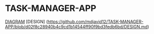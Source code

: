 # TASK-MANAGER-APP

[DIAGRAM](https://github.com/mdjavid12/TASK-MANAGER-APP/tree/55483302cd94a20843ab446ef34f0e7011146bb7/DIAGRAMS)
[DESIGN] (https://github.com/mdjavid12/TASK-MANAGER-APP/blob/d02f8c28940b4c9cd1b14544ff90f9bd3fedb6bd/DESIGN.md)
